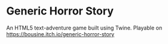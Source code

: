 # Generic Horror Story

An HTML5 text-adventure game built using Twine. Playable on https://bousine.itch.io/generic-horror-story
